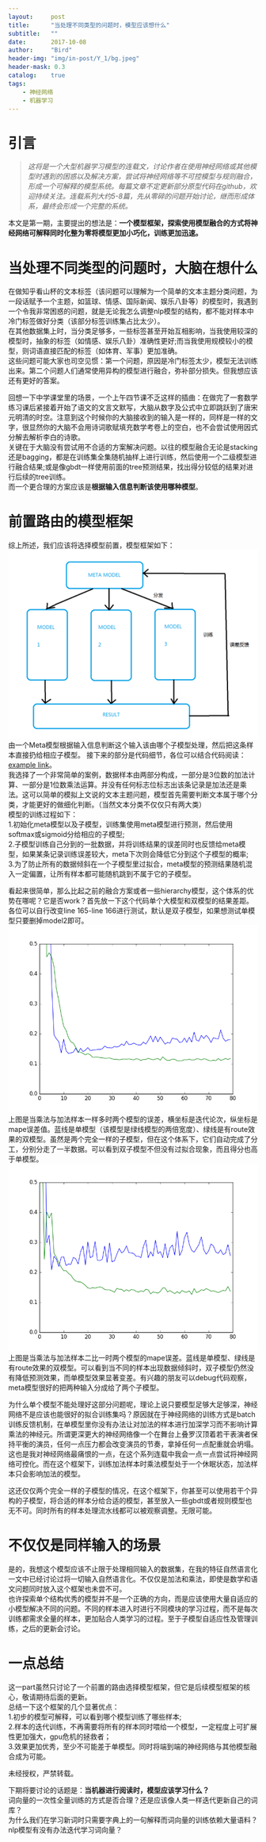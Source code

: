 ```yaml
---
layout:     post
title:      "当处理不同类型的问题时，模型应该想什么"
subtitle:   ""
date:       2017-10-08
author:     "Bird"
header-img: "img/in-post/Y_1/bg.jpeg"
header-mask: 0.3
catalog:    true
tags:
    - 神经网络
    - 机器学习
---
```



 

# 引言

>*这将是一个大型机器学习模型的连载文，讨论作者在使用神经网络或其他模型时遇到的困惑以及解决方案，尝试将神经网络等不可控模型与规则融合，形成一个可解释的模型系统。每篇文章不定更新部分原型代码在github，欢迎持续关注。连载系列大约5-8篇，先从零碎的问题开始讨论，继而形成体系，最终会形成一个完整的系统。*  


本文是第一期，主要提出的想法是：**一个模型框架，探索使用模型融合的方式将神经网络可解释同时化整为零将模型更加小巧化，训练更加迅速。**    



# **当处理不同类型的问题时，大脑在想什么**
在做知乎看山杯的文本标签（该问题可以理解为一个简单的文本主题分类问题，为一段话赋予一个主题，如篮球、情感、国际新闻、娱乐八卦等）的模型时，我遇到一个令我非常困惑的问题，就是无论我怎么调整nlp模型的结构，都不能对样本中冷门标签做好分类（该部分标签训练集占比太少）。  
在其他数据集上时，当分类足够多，一些标签甚至开始互相影响，当我使用较深的模型时，抽象的标签（如情感、娱乐八卦）准确性更好;而当我使用规模较小的模型，则词语直接匹配的标签（如体育、军事）更加准确。  
这些问题可能大家也司空见惯：第一个问题，原因是冷门标签太少，模型无法训练出来。第二个问题人们通常使用异构的模型进行融合，弥补部分损失。但我想应该还有更好的答案。  
  
回想一下中学课堂里的场景，一个上午四节课不乏这样的插曲：在做完了一套数学练习课后紧接着开始了语文的文言文默写，大脑从数字及公式中立即跳跃到了唐宋元明清的时空。注意到这个时候你的大脑接收到的输入是一样的，同样是一样的文字，很显然你的大脑不会用诗词歌赋填充数学考卷上的空白，也不会尝试使用因式分解去解析李白的诗歌。  
关键在于大脑没有尝试用不合适的方案解决问题。以往的模型融合无论是stacking还是bagging，都是在训练集全集随机抽样上进行训练，然后使用一个二级模型进行融合结果;或是像gbdt一样使用前面的tree预测结果，找出得分较低的结果对进行后续的tree训练。  
而一个更合理的方案应该是**根据输入信息判断该使用哪种模型**。  

# **前置路由的模型框架**
综上所述，我们应该将选择模型前置，模型框架如下：  
![](/img/in-post/Y_1/3.png)  
由一个Meta模型根据输入信息判断这个输入该由哪个子模型处理，然后把这条样本直接扔给相应子模型。
接下来的部分是代码细节，各位可以结合代码阅读：[example link](https://github.com/white-bird/white-bird.github.io/blob/master/code/Y_1/routenet.py)。  
我选择了一个非常简单的案例，数据样本由两部分构成，一部分是3位数的加法计算、一部分是1位数乘法运算。并没有任何标志位标志出该条记录是加法还是乘法。这可以简单的模拟上文说的文本主题问题，模型首先需要判断文本属于哪个分类，才能更好的做细化判断。（当然文本分类不仅仅只有两大类）  
模型的训练过程如下：  
1.初始化meta模型以及子模型，训练集使用meta模型进行预测，然后使用softmax或sigmoid分给相应的子模型;  
2.子模型训练自己分到的一批数据，并将训练结果的误差同时也反馈给meta模型，如果某条记录训练误差较大，meta下次则会降低它分到这个子模型的概率;  
3.为了防止所有的数据倾斜在一个子模型里过拟合，meta模型的预测结果随机混入一定偏置，让所有样本都可能随机跳到不属于它的子模型。  

看起来很简单，那么比起之前的融合方案或者一些hierarchy模型，这个体系的优势在哪呢？它是否work？首先放一下这个代码单个大模型和双模型的结果差距。各位可以自行改变line 165-line 166进行测试，默认是双子模型，如果想测试单模型只要删掉model2即可。  
![](/img/in-post/Y_1/1.png)  
上图是当乘法与加法样本一样多时两个模型的误差，横坐标是迭代论次，纵坐标是mape误差值。蓝线是单模型（该模型是绿线模型的两倍宽度）、绿线是有route效果的双模型。虽然是两个完全一样的子模型，但在这个体系下，它们自动完成了分工，分别分走了一半数据。可以看到双子模型不但没有过拟合现象，而且得分也高于单模型。  
![](/img/in-post/Y_1/2.png)  
上图是当乘法与加法样本二比一时两个模型的mape误差。蓝线是单模型、绿线是有route效果的双模型。可以看到当不同的样本出现数据倾斜时，双子模型仍然没有降低预测效果，而单模型效果显著变差。有兴趣的朋友可以debug代码观察，meta模型很好的把两种输入分成给了两个子模型。  

为什么单个模型不能处理好这部分问题呢，理论上说只要模型足够大足够深，神经网络不是应该也能很好的拟合训练集吗？原因就在于神经网络的训练方式是batch训练反馈机制，在单模型里你没有办法让对加法的样本进行加深学习而不影响计算乘法的神经元。所谓更深更大的神经网络像一个在舞台上叠罗汉顶着若干表演者保持平衡的演员，任何一点压力都会改变演员的节奏，拿掉任何一点配重就会坍塌。这也是我对神经网络最痛恨的一点，在这个系列连载中我会一点一点尝试将神经网络可控化。而在这个框架下，训练加法样本时乘法模型处于一个休眠状态，加法样本只会影响加法的模型。  

这还仅仅两个完全一样的子模型的情况，在这个框架下，你甚至可以使用若干个异构的子模型，将合适的样本分给合适的模型，甚至放入一些gbdt或者规则模型也无不可。同时所有的样本处理流水线都可以被观察调整。无限可能。  

# **不仅仅是同样输入的场景**
是的，我想这个模型应该不止限于处理相同输入的数据集，在我的特征自然语言化一文中已经讨论过将一切输入自然语言化。不仅仅是加法和乘法，即使是数学和语文问题同时放入这个框架也未尝不可。  
也许探索单个结构优秀的模型并不是一个正确的方向，而是应该使用大量自适应的小模型解决不同的问题。不同的样本进入时进行不同模块的学习过程，而不是每次训练都需求全量的样本，更加贴合人类学习的过程。至于子模型自适应性及管理训练，之后的更新会讨论。  

# **一点总结**
这一part虽然只讨论了一个前置的路由选择模型框架，但它是后续模型框架的核心，敬请期待后面的更新。  
总结一下这个框架的几个显著优点：  
1.初步的模型可解释，可以看到哪个模型训练了哪些样本;  
2.样本的迭代训练，不再需要将所有的样本同时喂给一个模型，一定程度上可扩展性更加强大，gpu危机的拯救者；  
3.效果更加优秀，至少不可能差于单模型。同时将端到端的神经网络与其他模型融合成为可能。  

未经授权，严禁转载。  

下期将要讨论的话题是：**当机器进行阅读时，模型应该学习什么？**  
词向量的一次性全量训练的方式是否合理？还是应该像人类一样迭代更新自己的词库？  
为什么我们在学习新词时只需要字典上的一句解释而词向量的训练依赖大量语料？  
nlp模型有没有办法迭代学习词向量？  


>
